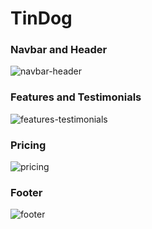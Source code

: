 # TinDog

### Navbar and Header

![navbar-header](https://user-images.githubusercontent.com/78266403/213886052-a737889c-84e7-4dea-b5bc-6d8b457102e5.png)

### Features and Testimonials

![features-testimonials](https://user-images.githubusercontent.com/78266403/213886065-9241881d-57d3-4b31-b4f8-47fda0ac1b0b.png)

### Pricing

![pricing](https://user-images.githubusercontent.com/78266403/213886081-5fca8bce-ba26-4757-9eac-bbeaaf7313f2.png)

### Footer

![footer](https://user-images.githubusercontent.com/78266403/213886091-1c7263d5-391e-4725-bf52-abaa1b64bb58.png)
